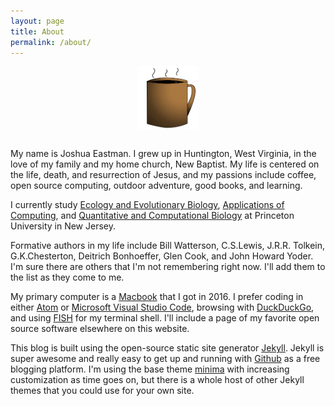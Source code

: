 ```yaml
---
layout: page
title: About
permalink: /about/
---
```


<center>
<img src="/assets/mug3.png" alt="mugShot" width="100" align="center"/>
</center>
<br>

My name is Joshua Eastman. I grew up in Huntington, West Virginia, in the love of my family and my home church, New Baptist. My life is centered on the life, death, and resurrection of Jesus, and my passions include coffee, open source computing, outdoor adventure, good books, and learning.

I currently study [Ecology and Evolutionary Biology](https://eeb.princeton.edu/), [Applications of Computing](https://www.cs.princeton.edu/ugrad/overview), and [Quantitative and Computational Biology](https://www.princeton.edu/academics/area-of-study/quantitative-and-computational-biology) at Princeton University in New Jersey.

Formative authors in my life include Bill Watterson, C.S.Lewis, J.R.R. Tolkein, G.K.Chesterton, Deitrich Bonhoeffer, Glen Cook, and John Howard Yoder. I'm sure there are others that I'm not remembering right now. I'll add them to the list as they come to me.

My primary computer is a [Macbook](https://www.apple.com/macbook/) that I got in 2016. I prefer coding in either [Atom](https://atom.io/) or [Microsoft Visual Studio Code](https://code.visualstudio.com/), browsing with [DuckDuckGo](https://duckduckgo.com/), and using [FISH](https://fishshell.com/) for my terminal shell. I'll include a page of my favorite open source software elsewhere on this website.

This blog is built using the open-source static site generator [Jekyll](https://jekyllrb.com/). Jekyll is super awesome and really easy to get up and running with [Github](https://github.com/) as a free blogging platform. I'm using the base theme [minima](https://github.com/jekyll/minima) with increasing customization as time goes on, but there is a whole host of other Jekyll themes that you could use for your own site.

